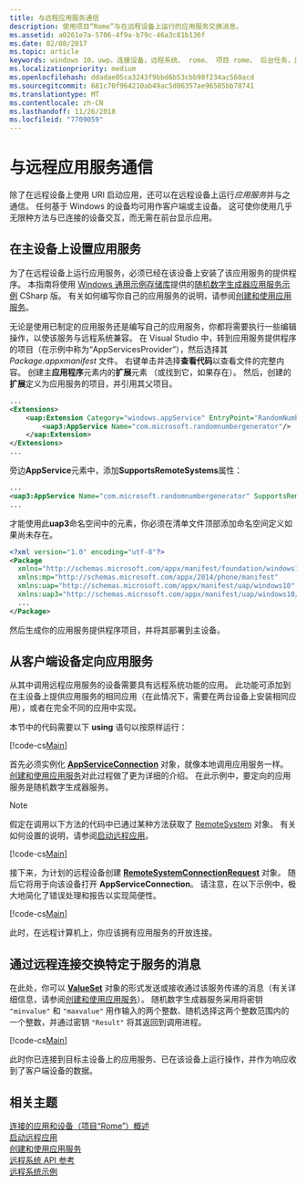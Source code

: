 ```yaml
---
title: 与远程应用服务通信
description: 使用项目“Rome”与在远程设备上运行的应用服务交换消息。
ms.assetid: a0261e7a-5706-4f9a-b79c-46a3c81b136f
ms.date: 02/08/2017
ms.topic: article
keywords: windows 10，uwp，连接设备，远程系统、 rome、 项目 rome、 后台任务，应用服务
ms.localizationpriority: medium
ms.openlocfilehash: ddadae05ca3243f9bbd6b53cbb98f234ac560acd
ms.sourcegitcommit: 681c70f964210ab49ac5d06357ae96505bb78741
ms.translationtype: MT
ms.contentlocale: zh-CN
ms.lasthandoff: 11/26/2018
ms.locfileid: "7709059"
---
```

# <a name="communicate-with-a-remote-app-service"></a>与远程应用服务通信

除了在远程设备上使用 URI 启动应用，还可以在远程设备上运行*应用服务*并与之通信。 任何基于 Windows 的设备均可用作客户端或主设备。 这可使你使用几乎无限种方法与已连接的设备交互，而无需在前台显示应用。

## <a name="set-up-the-app-service-on-the-host-device"></a>在主设备上设置应用服务
为了在远程设备上运行应用服务，必须已经在该设备上安装了该应用服务的提供程序。 本指南将使用 [Windows 通用示例存储库](https://github.com/Microsoft/Windows-universal-samples/tree/master/Samples/AppServices)提供的[随机数字生成器应用服务示例](https://github.com/Microsoft/Windows-universal-samples/tree/master/Samples/AppServices) CSharp 版。 有关如何编写你自己的应用服务的说明，请参阅[创建和使用应用服务](how-to-create-and-consume-an-app-service.md)。

无论是使用已制定的应用服务还是编写自己的应用服务，你都将需要执行一些编辑操作，以使该服务与远程系统兼容。 在 Visual Studio 中，转到应用服务提供程序的项目（在示例中称为“AppServicesProvider”），然后选择其 _Package.appxmanifest_ 文件。 右键单击并选择**查看代码**以查看文件的完整内容。 创建主**应用程序**元素内的**扩展**元素 （或找到它，如果存在）。 然后，创建的**扩展**定义为应用服务的项目，并引用其父项目。

``` xml
...
<Extensions>
    <uap:Extension Category="windows.appService" EntryPoint="RandomNumberService.RandomNumberGeneratorTask">
        <uap3:AppService Name="com.microsoft.randomnumbergenerator"/>
    </uap:Extension>
</Extensions>
...
```

旁边**AppService**元素中，添加**SupportsRemoteSystems**属性：

``` xml
...
<uap3:AppService Name="com.microsoft.randomnumbergenerator" SupportsRemoteSystems="true"/>
...
```

才能使用此**uap3**命名空间中的元素，你必须在清单文件顶部添加命名空间定义如果尚未存在。

```xml
<?xml version="1.0" encoding="utf-8"?>
<Package
  xmlns="http://schemas.microsoft.com/appx/manifest/foundation/windows10"
  xmlns:mp="http://schemas.microsoft.com/appx/2014/phone/manifest"
  xmlns:uap="http://schemas.microsoft.com/appx/manifest/uap/windows10"
  xmlns:uap3="http://schemas.microsoft.com/appx/manifest/uap/windows10/3">
  ...
</Package>
```

然后生成你的应用服务提供程序项目，并将其部署到主设备。

## <a name="target-the-app-service-from-the-client-device"></a>从客户端设备定向应用服务
从其中调用远程应用服务的设备需要具有远程系统功能的应用。 此功能可添加到在主设备上提供应用服务的相同应用（在此情况下，需要在两台设备上安装相同应用），或者在完全不同的应用中实现。

本节中的代码需要以下 **using** 语句以按原样运行：

[!code-cs[Main](./code/RemoteAppService/MainPage.xaml.cs#SnippetUsings)]


首先必须实例化 [**AppServiceConnection**](https://msdn.microsoft.com/library/windows/apps/Windows.ApplicationModel.AppService.AppServiceConnection) 对象，就像本地调用应用服务一样。 [创建和使用应用服务](how-to-create-and-consume-an-app-service.md)对此过程做了更为详细的介绍。 在此示例中，要定向的应用服务是随机数字生成器服务。

> [!NOTE]
> 假定在调用以下方法的代码中已通过某种方法获取了 [RemoteSystem](https://msdn.microsoft.com/library/windows/apps/Windows.System.RemoteSystems.RemoteSystem) 对象。 有关如何设置的说明，请参阅[启动远程应用](launch-a-remote-app.md)。

[!code-cs[Main](./code/RemoteAppService/MainPage.xaml.cs#SnippetAppService)]

接下来，为计划的远程设备创建 [**RemoteSystemConnectionRequest**](https://msdn.microsoft.com/library/windows/apps/Windows.System.RemoteSystems.RemoteSystemConnectionRequest) 对象。 随后它将用于向该设备打开 **AppServiceConnection**。 请注意，在以下示例中，极大地简化了错误处理和报告以实现简便性。

[!code-cs[Main](./code/RemoteAppService/MainPage.xaml.cs#SnippetRemoteConnection)]

此时，在远程计算机上，你应该拥有应用服务的开放连接。

## <a name="exchange-service-specific-messages-over-the-remote-connection"></a>通过远程连接交换特定于服务的消息

在此处，你可以 [**ValueSet**](https://msdn.microsoft.com/library/windows/apps/windows.foundation.collections.valueset) 对象的形式发送或接收通过该服务传递的消息（有关详细信息，请参阅[创建和使用应用服务](how-to-create-and-consume-an-app-service.md)）。 随机数字生成器服务采用将密钥 `"minvalue"` 和 `"maxvalue"` 用作输入的两个整数、随机选择这两个整数范围内的一个整数，并通过密钥 `"Result"` 将其返回到调用进程。

[!code-cs[Main](./code/RemoteAppService/MainPage.xaml.cs#SnippetSendMessage)]

此时你已连接到目标主设备上的应用服务、已在该设备上运行操作，并作为响应收到了客户端设备的数据。

## <a name="related-topics"></a>相关主题

[连接的应用和设备（项目“Rome”）概述](connected-apps-and-devices.md)  
[启动远程应用](launch-a-remote-app.md)  
[创建和使用应用服务](how-to-create-and-consume-an-app-service.md)  
[远程系统 API 参考](https://msdn.microsoft.com/library/windows/apps/Windows.System.RemoteSystems)  
[远程系统示例](https://github.com/Microsoft/Windows-universal-samples/tree/dev/Samples/RemoteSystems)
